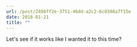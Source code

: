 ```yaml
---
url: /post/2498ff2e-3751-46dd-a2c2-6c0308a7f15e
date: 2018-01-21
title: ""
---
```


Let's see if it works like I wanted it to this time?